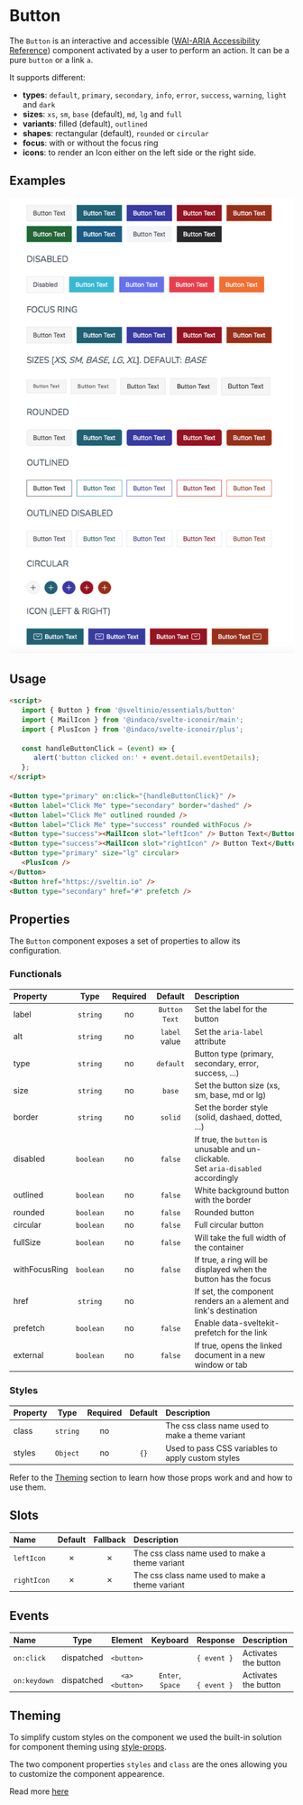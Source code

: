 # Button

The `Button` is an interactive and accessible ([WAI-ARIA Accessibility Reference]) component activated by a user to perform an action. It can be a pure `button` or a link `a`.

It supports different:

- **types**: `default`, `primary`, `secondary`, `info`, `error`, `success`, `warning`, `light` and `dark`
- **sizes**: `xs`, `sm`, `base` (default), `md`, `lg` and `full`
- **variants**: filled (default), `outlined`
- **shapes**: rectangular (default), `rounded` or `circular`
- **focus**: with or without the focus ring
- **icons**: to render an Icon either on the left side or the right side.

## Examples

<img src="./assets/images/showcase.png" alt="Button - Showcase" />

## Usage

```html
<script>
   import { Button } from '@sveltinio/essentials/button'
   import { MailIcon } from '@indaco/svelte-iconoir/main';
   import { PlusIcon } from '@indaco/svelte-iconoir/plus';

   const handleButtonClick = (event) => {
      alert('button clicked on:' + event.detail.eventDetails);
   };
</script>

<Button type="primary" on:click="{handleButtonClick}" />
<Button label="Click Me" type="secondary" border="dashed" />
<Button label="Click Me" outlined rounded />
<Button label="Click Me" type="success" rounded withFocus />
<Button type="success"><MailIcon slot="leftIcon" /> Button Text</Button>
<Button type="success"><MailIcon slot="rightIcon" /> Button Text</Button>
<Button type="primary" size="lg" circular>
   <PlusIcon />
</Button>
<Button href="https://sveltin.io" />
<Button type="secondary" href="#" prefetch />
```

## Properties

The `Button` component exposes a set of properties to allow its configuration.

### Functionals

| Property      |  Type     | Required | Default       | Description                                                                              |
| :------------ | :-------: | :------: | :-----------: | :--------------------------------------------------------------------------------------- |
| label         | `string`  |    no    | `Button Text` | Set the label for the button                                                             |
| alt           | `string`  |    no    | `label` value | Set the `aria-label` attribute                                                           |
| type          | `string`  |    no    | `default`     | Button type (primary, secondary, error, success, ...)                                    |
| size          | `string`  |    no    | `base`        | Set the button size (xs, sm, base, md or lg)                                             |
| border        | `string`  |    no    | `solid`       | Set the border style (solid, dashaed, dotted, ...)                                       |
| disabled      | `boolean` |    no    | `false`       | If true, the `button` is unusable and un-clickable. <br/>Set `aria-disabled` accordingly |
| outlined      | `boolean` |    no    | `false`       | White background button with the border                                                  |
| rounded       | `boolean` |    no    | `false`       | Rounded button                                                                           |
| circular      | `boolean` |    no    | `false`       | Full circular button                                                                     |
| fullSize      | `boolean` |    no    | `false`       | Will take the full width of the container                                                |
| withFocusRing | `boolean` |    no    | `false`       | If true, a ring will be displayed when the button has the focus                          |
| href          | `string`  |    no    |               | If set, the component renders an `a` alement and link's destination                      |
| prefetch      | `boolean` |    no    | `false`       | Enable data-sveltekit-prefetch for the link                                              |
| external      | `boolean` |    no    | `false`       | If true, opens the linked document in a new window or tab                                |

### Styles

| Property |  Type     | Required | Default | Description                                       |
| :------- | :-------: | :------: | :-----: | :------------------------------------------------ |
| class    | `string`  |    no    |         | The css class name used to make a theme variant   |
| styles   | `Object`  |    no    |  `{}`   | Used to pass CSS variables to apply custom styles |

Refer to the [Theming](#theming) section to learn how those props work and and how to use them.

## Slots

| Name        | Default | Fallback | Description                                       |
| :---------- | :-----: | :------: | :------------------------------------------------ |
| `leftIcon`  | ✗       |    ✗     | The css class name used to make a theme variant   |
| `rightIcon` | ✗       |    ✗     | The css class name used to make a theme variant   |

## Events

| Name         |  Type      | Element                | Keyboard         | Response          | Description          |
| :----------- | :--------: | :--------------------: | :--------------: | :---------------- | :------------------- |
| `on:click`   | dispatched | `<button>`             |                  | `{ event }`       | Activates the button |
| `on:keydown` | dispatched | `<a>` <br/> `<button>` | `Enter`, `Space` | <br/> `{ event }` | Activates the button |

## Theming

To simplify custom styles on the component we used the built-in solution for component theming using [style-props].

The two component properties `styles` and `class` are the ones allowing you to customize the component appearence.

Read more [here](./THEMING.md)

<!-- Resources -->
[style-props]: https://svelte.dev/docs#template-syntax-component-directives---style-props
[WAI-ARIA Accessibility Reference]: https://www.w3.org/WAI/ARIA/apg/patterns/button/
